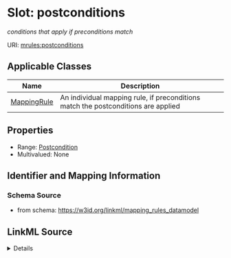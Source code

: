 # Slot: postconditions
_conditions that apply if preconditions match_


URI: [mrules:postconditions](https://w3id.org/linkml/mapping_rules_datamodel/postconditions)



<!-- no inheritance hierarchy -->




## Applicable Classes

| Name | Description |
| --- | --- |
[MappingRule](MappingRule.md) | An individual mapping rule, if preconditions match the postconditions are applied






## Properties

* Range: [Postcondition](Postcondition.md)
* Multivalued: None







## Identifier and Mapping Information







### Schema Source


* from schema: https://w3id.org/linkml/mapping_rules_datamodel




## LinkML Source

<details>
```yaml
name: postconditions
description: conditions that apply if preconditions match
from_schema: https://w3id.org/linkml/mapping_rules_datamodel
rank: 1000
alias: postconditions
owner: MappingRule
domain_of:
- MappingRule
range: Postcondition

```
</details>